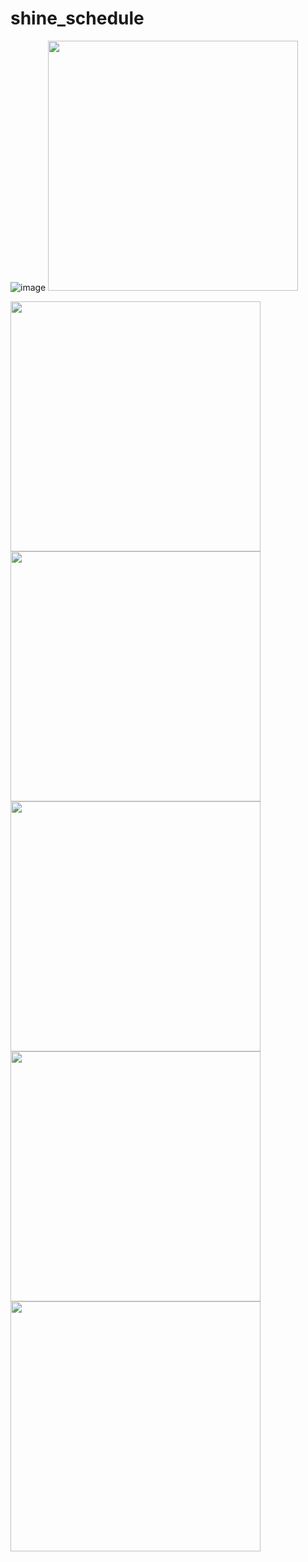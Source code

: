 # shine_schedule

![image]()
<img src="https://github.com/user-attachments/assets/e8d9edc2-f02c-4c7b-b0f3-177499d50d33" width="400">


<img src="https://github.com/user-attachments/assets/a989a9fb-9f87-467a-b044-b125e99f02be" width="400">

<img src="https://github.com/user-attachments/assets/82b3fcef-09ae-4131-ad17-0aedcdc3fbd3" width="400">
<img src="https://media.licdn.com/dms/image/v2/D5622AQGUXpTNSO4wQA/feedshare-shrink_1280/feedshare-shrink_1280/0/1723085156276?e=1741219200&v=beta&t=EYEVegoJfxngIGLyC3mSsR34sQh8LJ7HDyCnOvSEHXk" width="400">
<img src="https://github.com/user-attachments/assets/7be160b1-1331-4073-8bb7-6917f430a047)
" width="400">

<img src="https://github.com/user-attachments/assets/8e464817-833f-4c3f-abcc-f366884a67bc" width="400">
